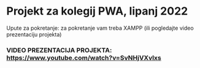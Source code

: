 # Projekt za kolegij PWA, lipanj 2022

Upute za pokretanje:
za pokretanje vam treba XAMPP (ili pogledajte video prezentaciju projekta)

### VIDEO PREZENTACIJA PROJEKTA: https://www.youtube.com/watch?v=SvNHjVXvIxs


